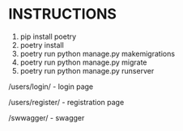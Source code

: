 # INSTRUCTIONS
1. pip install poetry
2. poetry install
3. poetry run python manage.py makemigrations
4. poetry run python manage.py migrate
5. poetry run python manage.py runserver

/users/login/ - login page

/users/register/ - registration page

/swwagger/ - swagger
